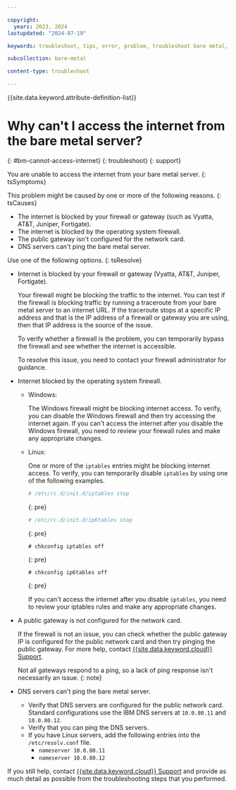 ```yaml
---

copyright:
  years: 2023, 2024
lastupdated: "2024-07-19"

keywords: troubleshoot, tips, error, problem, troubleshoot bare metal, bare metal troubleshooting

subcollection: bare-metal

content-type: troubleshoot

---
```


{{site.data.keyword.attribute-definition-list}}

# Why can't I access the internet from the bare metal server?
{: #bm-cannot-access-internet}
{: troubleshoot}
{: support}

You are unable to access the internet from your bare metal server.
{: tsSymptoms}

This problem might be caused by one or more of the following reasons.
{: tsCauses}

- The internet is blocked by your firewall or gateway (such as Vyatta, AT&T, Juniper, Fortigate).
- The internet is blocked by the operating system firewall.
- The public gateway isn't configured for the network card.
- DNS servers can't ping the bare metal server.

Use one of the following options.
{: tsResolve}

- Internet is blocked by your firewall or gateway (Vyatta, AT&T, Juniper, Fortigate).

   Your firewall might be blocking the traffic to the internet. You can test if the firewall is blocking traffic by running a traceroute from your bare metal server to an internet URL. If the traceroute stops at a specific IP address and that is the IP address of a firewall or gateway you are using, then that IP address is the source of the issue.

   To verify whether a firewall is the problem, you can temporarily bypass the firewall and see whether the internet is accessible.

   To resolve this issue, you need to contact your firewall administrator for guidance.

- Internet blocked by the operating system firewall.

   - Windows:

      The Windows firewall might be blocking internet access. To verify, you can disable the Windows firewall and then try accessing the internet again. If you can't access the internet after you disable the Windows firewall, you need to review your firewall rules and make any appropriate changes.

   - Linux:

      One or more of the `iptables` entries might be blocking internet access. To verify, you can temporarily disable `iptables` by using one of the following examples.

       ```sh
       # /etc/rc.d/init.d/iptables stop
       ```
       {: pre}

       ```sh
       # /etc/rc.d/init.d/ip6tables stop
       ```
       {: pre}

       ```
       # chkconfig iptables off
       ```
       {: pre}

       ```
       # chkconfig ip6tables off
       ```
       {: pre}

      If you can't access the internet after you disable `iptables`, you need to review your iptables rules and make any appropriate changes.

- A public gateway is not configured for the network card.

   If the firewall is not an issue, you can check whether the public gateway IP is configured for the public network card and then try pinging the public gateway. For more help, contact [{{site.data.keyword.cloud}} Support](/docs/get-support?topic=get-support-using-avatar).

   Not all gateways respond to a ping, so a lack of ping response isn't necessarily an issue.
   {: note}

- DNS servers can't ping the bare metal server.

   - Verify that DNS servers are configured for the public network card. Standard configurations use the IBM DNS servers at `10.0.80.11` and `10.0.80.12`.
   - Verify that you can ping the DNS servers.
   - If you have Linux servers, add the following entries into the `/etc/resolv.conf` file.
      - `nameserver 10.0.80.11`
      - `nameserver 10.0.80.12`

If you still help, contact [{{site.data.keyword.cloud}} Support](/docs/get-support?topic=get-support-using-avatar) and provide as much detail as possible from the troubleshooting steps that you performed.
